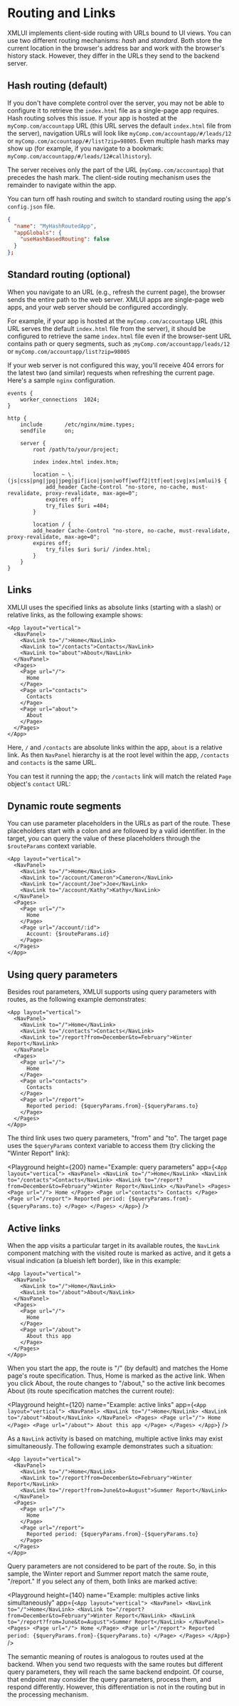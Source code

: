 # Routing and Links

XMLUI implements client-side routing with URLs bound to UI views. You can use two different  routing mechanisms: *hash* and *standard*. Both store the current location in the browser's address bar and work with the browser's history stack. However, they differ in the URLs they send to the backend server.

## Hash routing (default)

If you don't have complete control over the server, you may not be able to configure it to retrieve the `index.html` file as a single-page app requires. Hash routing solves this issue. If your app is hosted at the `myComp.com/accountapp` URL (this URL serves the default `index.html` file from the server), navigation URLs will look like `myComp.com/accountapp/#/leads/12` or `myComp.com/accountapp/#/list?zip=98005`. Even multiple hash marks may show up (for example, if you navigate to a bookmark: `myComp.com/accountapp/#/leads/12#callhistory`).

The server receives only the part of the URL (`myComp.com/accountapp`) that precedes the hash mark. The client-side routing mechanism uses the remainder to navigate within the app.

You can turn off hash routing and switch to standard routing using the app's `config.json` file.

```json
{
  "name": "MyHashRoutedApp",
  "appGlobals": {
    "useHashBasedRouting": false
  }
};
```

## Standard routing (optional)

When you navigate to an URL (e.g., refresh the current page), the browser sends the entire path to the web server. XMLUI apps are single-page web apps, and your web server should be configured accordingly.

For example, if your app is hosted at the `myComp.com/accountapp` URL (this URL serves the default `index.html` file from the server), it should be configured to retrieve the same `index.html` file even if the browser-sent URL contains path or query segments, such as ;`myComp.com/accountapp/leads/12` or `myComp.com/accountapp/list?zip=98005`

If your web server is not configured this way, you'll receive 404 errors for the latest two (and similar) requests when refreshing the current page. Here's a sample `nginx` configuration.

``` copy {10}
events {
    worker_connections  1024;
}

http {
    include       /etc/nginx/mime.types;
    sendfile      on;

    server {
        root /path/to/your/project;

        index index.html index.htm;

        location ~ \.(js|css|png|jpg|jpeg|gif|ico|json|woff|woff2|ttf|eot|svg|xs|xmlui)$ {
            add_header Cache-Control "no-store, no-cache, must-revalidate, proxy-revalidate, max-age=0";
            expires off;
            try_files $uri =404;
        }

        location / {
        add_header Cache-Control "no-store, no-cache, must-revalidate, proxy-revalidate, max-age=0";
        expires off;
            try_files $uri $uri/ /index.html;
        }
    }
}
```


## Links

XMLUI uses the specified links as absolute links (starting with a slash) or relative links, as the following example shows:

```xmlui-pg display
<App layout="vertical">
  <NavPanel>
    <NavLink to="/">Home</NavLink>
    <NavLink to="/contacts">Contacts</NavLink>
    <NavLink to="about">About</NavLink>
  </NavPanel>
  <Pages>
    <Page url="/">
      Home
    </Page>
    <Page url="contacts">
      Contacts
    </Page>
    <Page url="about">
      About
    </Page>
  </Pages>
</App>
```

Here, `/` and `/contacts` are absolute links within the app, `about` is a relative link. As then `NavPanel` hierarchy is at the root level within the app, `/contacts` and `contacts` is the same URL.

You can test it running the app; the `/contacts` link will match the related `Page` object's `contact` URL:

## Dynamic route segments

You can use parameter placeholders in the URLs as part of the route. These placeholders start with a colon and are followed by a valid identifier. In the target, you can query the value of these placeholders through the `$routeParams` context variable.

```xmlui-pg display
<App layout="vertical">
  <NavPanel>
    <NavLink to="/">Home</NavLink>
    <NavLink to="/account/Cameron">Cameron</NavLink>
    <NavLink to="/account/Joe">Joe</NavLink>
    <NavLink to="/account/Kathy">Kathy</NavLink>
  </NavPanel>
  <Pages>
    <Page url="/">
      Home
    </Page>
    <Page url="/account/:id">
      Account: {$routeParams.id}
    </Page>
  </Pages>
</App>
```


## Using query parameters

Besides rout parameters, XMLUI supports using query parameters with routes, as the following example demonstrates:

```xmlui copy /{$queryParams.from}-{$queryParams.to}/
<App layout="vertical">
  <NavPanel>
    <NavLink to="/">Home</NavLink>
    <NavLink to="/contacts">Contacts</NavLink>
    <NavLink to="/report?from=December&to=February">Winter Report</NavLink>
  </NavPanel>
  <Pages>
    <Page url="/">
      Home
    </Page>
    <Page url="contacts">
      Contacts
    </Page>
    <Page url="/report">
      Reported period: {$queryParams.from}-{$queryParams.to}
    </Page>
  </Pages>
</App>
```

The third link uses two query parameters, "from" and "to". The target page uses the `$queryParams` context variable to access them (try clicking the "Winter Report" link):

<Playground
  height={200}
  name="Example: query parameters"
  app={`
    <App layout="vertical">
      <NavPanel>
        <NavLink to="/">Home</NavLink>
        <NavLink to="/contacts">Contacts</NavLink>
        <NavLink to="/report?from=December&to=February">Winter Report</NavLink>
      </NavPanel>
      <Pages>
        <Page url="/">
          Home
        </Page>
        <Page url="contacts">
          Contacts
        </Page>
        <Page url="/report">
          Reported period: {$queryParams.from}-{$queryParams.to}
        </Page>
      </Pages>
    </App>
  `}
/>

## Active links

When the app visits a particular target in its available routes, the `NavLink` component matching with the visited route is marked as active, and it gets a visual indication (a blueish left border), like in this example:

```xmlui copy
<App layout="vertical">
  <NavPanel>
    <NavLink to="/">Home</NavLink>
    <NavLink to="/about">About</NavLink>
  </NavPanel>
  <Pages>
    <Page url="/">
      Home
    </Page>
    <Page url="/about">
      About this app
    </Page>
  </Pages>
</App>
```

When you start the app, the route is "/" (by default) and matches the Home page's route specification. Thus, Home is marked as the active link. When you click About, the route changes to "/about," so the active link becomes About (its route specification matches the current route):

<Playground
  height={120}
  name="Example: active links"
  app={`
    <App layout="vertical">
      <NavPanel>
        <NavLink to="/">Home</NavLink>
        <NavLink to="/about">About</NavLink>
      </NavPanel>
      <Pages>
        <Page url="/">
          Home
        </Page>
        <Page url="/about">
          About this app
        </Page>
      </Pages>
    </App>
  `}
/>

As a `NavLink` activity is based on matching, multiple active links may exist simultaneously. The following example demonstrates such a situation:

```xmlui copy {4-5}
<App layout="vertical">
  <NavPanel>
    <NavLink to="/">Home</NavLink>
    <NavLink to="/report?from=December&to=February">Winter Report</NavLink>
    <NavLink to="/report?from=June&to=August">Summer Report</NavLink>
  </NavPanel>
  <Pages>
    <Page url="/">
      Home
    </Page>
    <Page url="/report">
      Reported period: {$queryParams.from}-{$queryParams.to}
    </Page>
  </Pages>
</App>
```

Query parameters are not considered to be part of the route. So, in this sample, the Winter report and Summer report match the same route, "/report." If you select any of them, both links are marked active:

<Playground
  height={140}
  name="Example: multiples active links simultaneously"
  app={`
    <App layout="vertical">
      <NavPanel>
        <NavLink to="/">Home</NavLink>
        <NavLink to="/report?from=December&to=February">Winter Report</NavLink>
        <NavLink to="/report?from=June&to=August">Summer Report</NavLink>
      </NavPanel>
      <Pages>
        <Page url="/">
          Home
        </Page>
        <Page url="/report">
          Reported period: {$queryParams.from}-{$queryParams.to}
        </Page>
      </Pages>
    </App>
  `}
/>

<Callout type="info" emoji="📔">
The semantic meaning of routes is analogous to routes used at the backend. When you send two requests with the same routes but different query parameters, they will reach the same backend endpoint. Of course, that endpoint may consider the query parameters, process them, and respond differently. However, this differentiation is not in the routing but in the processing mechanism.
</Callout>

